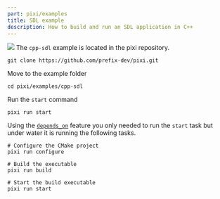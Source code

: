 ```yaml
---
part: pixi/examples
title: SDL example
description: How to build and run an SDL application in C++
---
```


![](https://storage.googleapis.com/prefix-cms-images/docs/sdl_examle.png)
The `cpp-sdl` example is located in the pixi repository.

```shell
git clone https://github.com/prefix-dev/pixi.git
```

Move to the example folder

```shell
cd pixi/examples/cpp-sdl
```

Run the `start` command

```shell
pixi run start
```

Using the [`depends_on`](../advanced/advanced_tasks.md#depends-on) feature you only needed to run the `start` task but under water it is running the following tasks.

```shell
# Configure the CMake project
pixi run configure

# Build the executable
pixi run build

# Start the build executable
pixi run start
```
